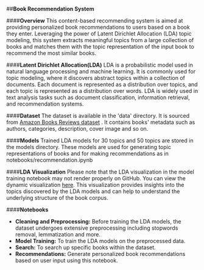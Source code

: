 ##**Book Recommendation System**

####**Overview**
This content-based recommending system is aimed at providing personalized book recommendations to users based on a book they enter. Leveraging the power of Latent Dirichlet Allocation (LDA) topic modeling, this system extracts meaningful topics from a large collection of books and matches them with the topic representation of the input book to recommend the most similar books.

####**Latent Dirichlet Allocation(LDA)**
LDA is a probabilistic model used in natural language processing and machine learning. It is commonly used for topic modeling, where it discovers abstract topics within a collection of documents. Each document is represented as a distribution over topics, and each topic is represented as a distribution over words. LDA is widely used in text analysis tasks such as document classification, information retrieval, and recommendation systems.

####**Dataset**
The dataset is available in the 'data' directory. It is sourced from [Amazon Books Reviews dataset](https://www.kaggle.com/datasets/mohamedbakhet/amazon-books-reviews) . It contains books' metadata such as authors, categories, description, cover image and so on.

####**Models**
Trained LDA models for 30 topics and 50 topics are stored in the models directory. These models are used for generating topic representations of books and for making recommendations as in notebooks/recommendation.ipynb

####**LDA Visualization**
Please note that the LDA visualization in the model training notebook may not render properly on GitHub. You can view the dynamic visualization [here]([link-to-nbviewer](https://nbviewer.org/github/Sajidha777/Book-Recommendation-System/blob/main/notebooks/model_building.ipynb#topic=0&lambda=1&term=)https://nbviewer.org/github/Sajidha777/Book-Recommendation-System/blob/main/notebooks/model_building.ipynb#topic=0&lambda=1&term=). This visualization provides insights into the topics discovered by the LDA models and can help to understand the underlying structure of the book corpus.

####**Notebooks**
- **Cleaning and Preprocessing:** Before training the LDA models, the dataset undergoes extensive preprocessing including stopwords removal, lemmatization and more.
- **Model Training:** To train the LDA models on the preprocessed data.
- **Search:** To search up specific books within the dataset.
- **Recommendations:** Generate personalized book recommendations based on user input using this notebook.


